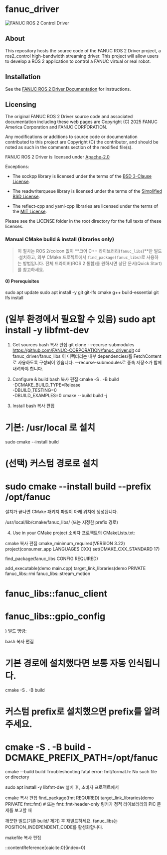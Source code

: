 <!-- SPDX-FileCopyrightText: 2025 FANUC America Corp.
     SPDX-FileCopyrightText: 2025 FANUC CORPORATION

     SPDX-License-Identifier: Apache-2.0
-->
<!-- markdownlint-disable MD013 -->
# fanuc_driver

![FANUC ROS 2 Control Driver](/images/FANUC_ros2_ControlDriver.jpg "FANUC ROS 2 Control Driver")

## About

This repository hosts the source code of the FANUC ROS 2 Driver project, a ros2_control high-bandwidth streaming driver.
This project will allow users to develop a ROS 2 application to control a FANUC virtual or real robot.

## Installation

See the [FANUC ROS 2 Driver Documentation](https://fanuc-corporation.github.io/fanuc_driver_doc/) for instructions.

## Licensing

The original FANUC ROS 2 Driver source code and associated documentation
including these web pages are Copyright (C) 2025 FANUC America Corporation
and FANUC CORPORATION.

Any modifications or additions to source code or documentation
contributed to this project are Copyright (C) the contributor,
and should be noted as such in the comments section of the modified file(s).

FANUC ROS 2 Driver is licensed under
     [Apache-2.0](https://www.apache.org/licenses/LICENSE-2.0)

Exceptions:

- The sockpp library is licensed under the terms of the [BSD 3-Clause License](https://opensource.org/license/BSD-3-Clause).

- The readwriterqueue library is licensed under the terms of
  the [Simplified BSD License](https://opensource.org/license/BSD-2-Clause).

- The reflect-cpp and yaml-cpp libraries are licensed under the
  terms of the [MIT License](https://opensource.org/license/mit).

Please see the LICENSE folder in the root directory for the full texts of these licenses.



### Manual CMake build & install (libraries only)

> 이 절차는 ROS 2/colcon 없이 **코어 C++ 라이브러리(`fanuc_libs`)**만 빌드·설치하고,
> 외부 CMake 프로젝트에서 `find_package(fanuc_libs)`로 사용하는 방법입니다.
> 전체 드라이버(ROS 2 통합)를 원하시면 상단 문서(Quick Start)를 참고하세요.

#### 0) Prerequisites
sudo apt update
sudo apt install -y git git-lfs cmake g++ build-essential
git lfs install
# (일부 환경에서 필요할 수 있음) sudo apt install -y libfmt-dev
1) Get sources
bash
복사
편집
git clone --recurse-submodules https://github.com/FANUC-CORPORATION/fanuc_driver.git
cd fanuc_driver/fanuc_libs
이 디렉터리는 내부 dependencies/를 FetchContent로 사용하도록 구성되어 있습니다.
--recurse-submodules로 종속 저장소가 함께 내려와야 합니다.

2) Configure & build
bash
복사
편집
cmake -S . -B build \
  -DCMAKE_BUILD_TYPE=Release \
  -DBUILD_TESTING=0 \
  -DBUILD_EXAMPLES=0
cmake --build build -j
3) Install
bash
복사
편집
# 기본: /usr/local 로 설치
sudo cmake --install build

# (선택) 커스텀 경로로 설치
# sudo cmake --install build --prefix /opt/fanuc
설치가 끝나면 CMake 패키지 파일이 아래 위치에 생성됩니다.

/usr/local/lib/cmake/fanuc_libs/ (또는 지정한 prefix 경로)

4) Use in your CMake project
소비자 프로젝트의 CMakeLists.txt:

cmake
복사
편집
cmake_minimum_required(VERSION 3.22)
project(consumer_app LANGUAGES CXX)
set(CMAKE_CXX_STANDARD 17)

find_package(fanuc_libs CONFIG REQUIRED)

add_executable(demo main.cpp)
target_link_libraries(demo PRIVATE
  fanuc_libs::rmi
  fanuc_libs::stream_motion
  # fanuc_libs::fanuc_client
  # fanuc_libs::gpio_config
)
빌드 명령:

bash
복사
편집
# 기본 경로에 설치했다면 보통 자동 인식됩니다.
cmake -S . -B build

# 커스텀 prefix로 설치했으면 prefix를 알려주세요.
# cmake -S . -B build -DCMAKE_PREFIX_PATH=/opt/fanuc
cmake --build build
Troubleshooting
fatal error: fmt/format.h: No such file or directory

sudo apt install -y libfmt-dev 설치 후, 소비자 프로젝트에서

cmake
복사
편집
find_package(fmt REQUIRED)
target_link_libraries(demo PRIVATE fmt::fmt) # 또는 fmt::fmt-header-only
링커가 정적 라이브러리의 PIC 문제를 보고할 때

깨끗한 빌드(기존 build/ 제거) 후 재빌드하세요. fanuc_libs는 POSITION_INDEPENDENT_CODE를 활성화합니다.

makefile
복사
편집

::contentReference[oaicite:0]{index=0}
